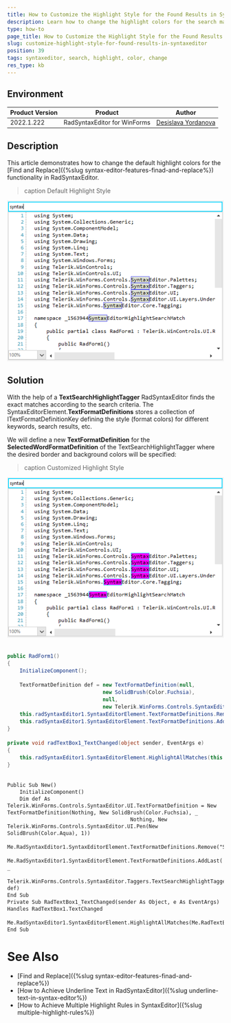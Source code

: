 ```yaml
---
title: How to Customize the Highlight Style for the Found Results in SyntaxEditor
description: Learn how to change the highlight colors for the search matches in the WinForms SyntaxEditor.
type: how-to 
page_title: How to Customize the Highlight Style for the Found Results in SyntaxEditor
slug: customize-highlight-style-for-found-results-in-syntaxeditor
position: 39
tags: syntaxeditor, search, highlight, color, change
res_type: kb
---
```


## Environment
 
|Product Version|Product|Author|
|----|----|----|
|2022.1.222|RadSyntaxEditor for WinForms|[Desislava Yordanova](https://www.telerik.com/blogs/author/desislava-yordanova)|


## Description

This article demonstrates how to change the default highlight colors for the [Find and Replace]({%slug syntax-editor-features-finad-and-replace%}) functionality in RadSyntaxEditor.

>caption Default Highlight Style
 
![customize-highlight-style-for-found-results-in-syntaxeditor 001](images/customize-highlight-style-for-found-results-in-syntaxeditor001.png)

## Solution

With the help of a **TextSearchHighlightTagger** RadSyntaxEditor finds the exact matches according to the search criteria. The SyntaxEditorElement.**TextFormatDefinitions** stores a collection of ITextFormatDefinitionKey defining the style (format colors) for different keywords, search results, etc.

We will define a new **TextFormatDefinition** for the **SelectedWordFormatDefinition** of the TextSearchHighlightTagger where the desired border and background colors will be specified:

>caption Customized Highlight Style

![customize-highlight-style-for-found-results-in-syntaxeditor 002](images/customize-highlight-style-for-found-results-in-syntaxeditor002.png)


````C#     
       
public RadForm1()
{
    InitializeComponent();

    TextFormatDefinition def = new TextFormatDefinition(null,
                               new SolidBrush(Color.Fuchsia),
                               null,
                               new Telerik.WinForms.Controls.SyntaxEditor.UI.Pen(new SolidBrush(Color.Aqua), 1));
    this.radSyntaxEditor1.SyntaxEditorElement.TextFormatDefinitions.Remove("SelectedWordFormatDefinition");
    this.radSyntaxEditor1.SyntaxEditorElement.TextFormatDefinitions.AddLast(TextSearchHighlightTagger.SelectedWordFormatDefinition.Name, def);
}

private void radTextBox1_TextChanged(object sender, EventArgs e)
{
    this.radSyntaxEditor1.SyntaxEditorElement.HighlightAllMatches(this.radTextBox1.Text); 
} 

````
````VB.NET

Public Sub New()
    InitializeComponent()
    Dim def As Telerik.WinForms.Controls.SyntaxEditor.UI.TextFormatDefinition = New TextFormatDefinition(Nothing, New SolidBrush(Color.Fuchsia), _
                                        Nothing, New Telerik.WinForms.Controls.SyntaxEditor.UI.Pen(New SolidBrush(Color.Aqua), 1))
    Me.RadSyntaxEditor1.SyntaxEditorElement.TextFormatDefinitions.Remove("SelectedWordFormatDefinition")
    Me.RadSyntaxEditor1.SyntaxEditorElement.TextFormatDefinitions.AddLast( _
        Telerik.WinForms.Controls.SyntaxEditor.Taggers.TextSearchHighlightTagger.SelectedWordFormatDefinition.Name, def)
End Sub
Private Sub RadTextBox1_TextChanged(sender As Object, e As EventArgs) Handles RadTextBox1.TextChanged
    Me.RadSyntaxEditor1.SyntaxEditorElement.HighlightAllMatches(Me.RadTextBox1.Text)
End Sub

````

# See Also

* [Find and Replace]({%slug syntax-editor-features-finad-and-replace%})
* [How to Achieve Underline Text in RadSyntaxEditor]({%slug underline-text-in-syntax-editor%})
* [How to Achieve Multiple Highlight Rules in SyntaxEditor]({%slug multiple-highlight-rules%})
